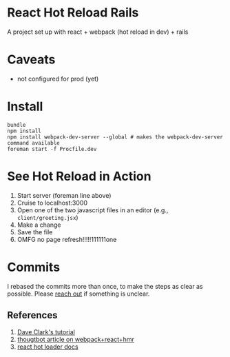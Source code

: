# React Hot Reload Rails

A project set up with react + webpack (hot reload in dev) + rails

# Caveats

* not configured for prod (yet)

# Install

    bundle
    npm install
    npm install webpack-dev-server --global # makes the webpack-dev-server command available
    foreman start -f Procfile.dev

# See Hot Reload in Action

1. Start server (foreman line above)
1. Cruise to localhost:3000
1. Open one of the two javascript files in an editor (e.g., `client/greeting.jsx`)
1. Make a change
1. Save the file
1. OMFG no page refresh!!!!!111111one

# Commits

I rebased the commits more than once, to make the steps as clear as possible.  Please [reach out](https://github.com/hoffmanc) if something is unclear.

## References
1. [Dave Clark's tutorial](http://clarkdave.net/2015/01/how-to-use-webpack-with-rails/)
1. [thougtbot article on webpack+react+hmr](https://robots.thoughtbot.com/setting-up-webpack-for-react-and-hot-module-replacement)
1. [react hot loader docs](http://gaearon.github.io/react-hot-loader/getstarted/)

